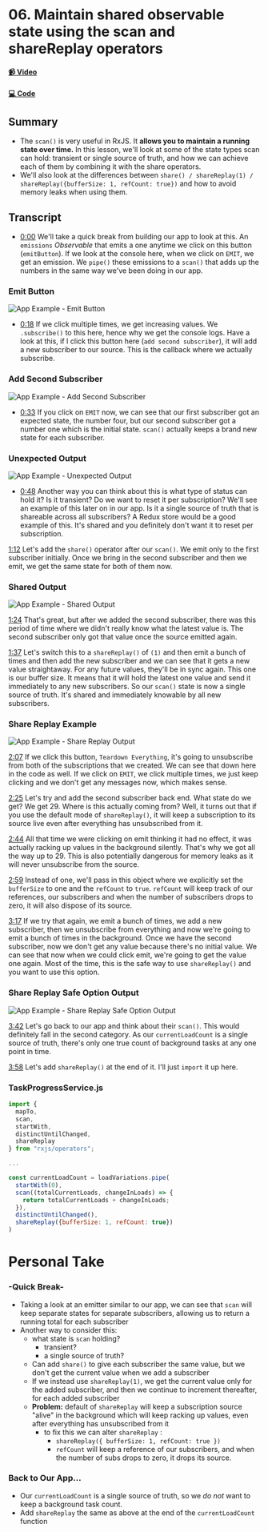 # 06. Maintain shared observable state using the scan and shareReplay operators

#### [📹 Video](https://egghead.io/lessons/rxjs-maintain-shared-observable-state-using-the-scan-and-sharereplay-operators)

#### [💻 Code](https://github.com/rarmatei/egghead-thinking-reactively/blob/lesson-06/src/lesson-code/TaskProgressService.js)

## Summary

- The `scan()` is very useful in RxJS. It **allows you to maintain a running state over time.** In this lesson, we'll look at some of the state types scan can hold: transient or single source of truth, and how we can achieve each of them by combining it with the share operators.
- We'll also look at the differences between `share() / shareReplay(1) / shareReplay({bufferSize: 1, refCount: true})` and how to avoid memory leaks when using them.

## Transcript

- [0:00]() We'll take a quick break from building our app to look at this. An `emissions` _Observable_ that emits a one anytime we click on this button (`emitButton`). If we look at the console here, when we click on `EMIT`, we get an emission. We `pipe()` these emissions to a `scan()` that adds up the numbers in the same way we've been doing in our app.

### Emit Button

![App Example - Emit Button](https://res.cloudinary.com/dg3gyk0gu/image/upload/v1585168509/transcript-images/egghead-maintain-shared-observable-state-using-the-scan-and-sharereplay-operators-emit-button.jpg)

- [0:18]() If we click multiple times, we get increasing values. We `.subscribe()` to this here, hence why we get the console logs. Have a look at this, if I click this button here (`add second subscriber`), it will add a new subscriber to our source. This is the callback where we actually subscribe.

### Add Second Subscriber

![App Example - Add Second Subscriber](https://res.cloudinary.com/dg3gyk0gu/image/upload/v1585168507/transcript-images/egghead-maintain-shared-observable-state-using-the-scan-and-sharereplay-operators-add-second-subscriber.jpg)

- [0:33]() If you click on `EMIT` now, we can see that our first subscriber got an expected state, the number four, but our second subscriber got a number one which is the initial state. `scan()` actually keeps a brand new state for each subscriber.

### Unexpected Output

![App Example - Unexpected Output](https://res.cloudinary.com/dg3gyk0gu/image/upload/v1585168506/transcript-images/egghead-maintain-shared-observable-state-using-the-scan-and-sharereplay-operators-unexpected-output.jpg)

- [0:48]() Another way you can think about this is what type of status can hold it? Is it transient? Do we want to reset it per subscription? We'll see an example of this later on in our app. Is it a single source of truth that is shareable across all subscribers? A Redux store would be a good example of this. It's shared and you definitely don't want it to reset per subscription.

[1:12]() Let's add the `share()` operator after our `scan()`. We emit only to the first subscriber initially. Once we bring in the second subscriber and then we emit, we get the same state for both of them now.

### Shared Output

![App Example - Shared Output](https://res.cloudinary.com/dg3gyk0gu/image/upload/v1585168503/transcript-images/egghead-maintain-shared-observable-state-using-the-scan-and-sharereplay-operators-share-output.jpg)

[1:24]() That's great, but after we added the second subscriber, there was this period of time where we didn't really know what the latest value is. The second subscriber only got that value once the source emitted again.

[1:37]() Let's switch this to a `shareReplay()` of `(1)` and then emit a bunch of times and then add the new subscriber and we can see that it gets a new value straightaway. For any future values, they'll be in sync again. This one is our buffer size. It means that it will hold the latest one value and send it immediately to any new subscribers. So our `scan()` state is now a single source of truth. It's shared and immediately knowable by all new subscribers.

### Share Replay Example

![App Example - Share Replay Output](https://res.cloudinary.com/dg3gyk0gu/image/upload/v1585168508/transcript-images/egghead-maintain-shared-observable-state-using-the-scan-and-sharereplay-operators-share-replay-output.jpg)

[2:07]() If we click this button, `Teardown Everything`, it's going to unsubscribe from both of the subscriptions that we created. We can see that down here in the code as well. If we click on `EMIT`, we click multiple times, we just keep clicking and we don't get any messages now, which makes sense.

[2:25]() Let's try and add the second subscriber back end. What state do we get? We get 29. Where is this actually coming from? Well, it turns out that if you use the default mode of `shareReplay()`, it will keep a subscription to its source live even after everything has unsubscribed from it.

[2:44]() All that time we were clicking on emit thinking it had no effect, it was actually racking up values in the background silently. That's why we got all the way up to 29. This is also potentially dangerous for memory leaks as it will never unsubscribe from the source.

[2:59]() Instead of one, we'll pass in this object where we explicitly set the `bufferSize` to one and the `refCount` to `true`. `refCount` will keep track of our references, our subscribers and when the number of subscribers drops to zero, it will also dispose of its source.

[3:17]() If we try that again, we emit a bunch of times, we add a new subscriber, then we unsubscribe from everything and now we're going to emit a bunch of times in the background. Once we have the second subscriber, now we don't get any value because there's no initial value. We can see that now when we could click emit, we're going to get the value one again. Most of the time, this is the safe way to use `shareReplay()` and you want to use this option.

### Share Replay Safe Option Output

![App Example - Share Replay Safe Option Output](https://res.cloudinary.com/dg3gyk0gu/image/upload/v1585168503/transcript-images/egghead-maintain-shared-observable-state-using-the-scan-and-sharereplay-operators-share-replay-safe-option-output.jpg)

[3:42]() Let's go back to our app and think about their `scan()`. This would definitely fall in the second category. As our `currentLoadCount` is a single source of truth, there's only one true count of background tasks at any one point in time.

[3:58]() Let's add `shareReplay()` at the end of it. I'll just `import` it up here.

### TaskProgressService.js

```js
import {
  mapTo,
  scan,
  startWith,
  distinctUntilChanged,
  shareReplay
} from "rxjs/operators";

...

const currentLoadCount = loadVariations.pipe(
  startWith(0),
  scan((totalCurrentLoads, changeInLoads) => {
    return totalCurrentLoads + changeInLoads;
  }),
  distinctUntilChanged(),
  shareReplay({bufferSize: 1, refCount: true})
)
```

# Personal Take

### -Quick Break-

- Taking a look at an emitter similar to our app, we can see that `scan` will keep separate states for separate subscribers, allowing us to return a running total for each subscriber
- Another way to consider this:
  - what state is `scan` holding?
    - transient?
    - a single source of truth?
  - Can add `share()` to give each subscriber the same value, but we don't get the current value when we add a subscriber
  - If we instead use `shareReplay(1)`, we get the current value only for the added subscriber, and then we continue to increment thereafter, for each added subscriber
  - **Problem:** default of `shareReplay` will keep a subscription source "alive" in the background which will keep racking up values, even after everything has unsubscribed from it
    - to fix this we can alter `shareReplay` :
      - `shareReplay({ bufferSize: 1, refCount: true })`
      - `refCount` will keep a reference of our subscribers, and when the number of subs drops to zero, it drops its source.

### Back to Our App...

- Our `currentLoadCount` is a single source of truth, so we _do not_ want to keep a background task count.
- Add `shareReplay` the same as above at the end of the `currentLoadCount` function
